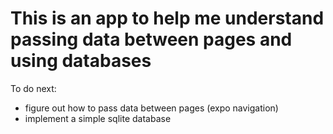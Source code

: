 # This is an app to help me understand passing data between pages and using databases

To do next:

- figure out how to pass data between pages (expo navigation)
- implement a simple sqlite database
